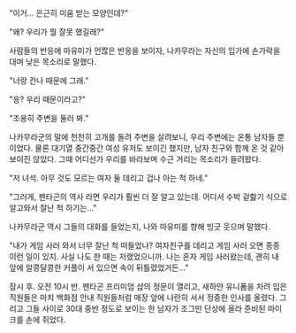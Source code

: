 "이거... 은근히 미움 받는 모양인데?" 

"왜? 우리가 뭘 잘못 했길래?" 

사람들의 반응에 마유미가 언짢은 반응을 보이자, 나카무라는 자신의 입가에 손가락을 대며 낮은 목소리로 말했다. 

"너랑 칸나 때문에 그래." 

"응? 우리 때문이라고?" 

"조용히 주변을 둘러 봐." 

나카무라군의 말에 천천히 고개를 돌려 주변을 살려보니, 우리 주변에는 온통 남자들 뿐이었다. 물론 대기열 중간중간 여성 유저도 보이긴 했지만, 남자 친구와 함께 온 것 같아 보이진 않았다. 
그때 어디선가 우리를 바라보며 수근 거리는 목소리가 들려왔다. 

"저 녀석. 아무 것도 모르는 여자 둘 데리고 겁나 아는 척 하네." 

"그러게, 펜타곤의 역사 라면 우리가 훨씬 더 잘 알고 있는데. 어디서 수박 겉핧기 식으로 알고와서 잘난 척 하기는..." 

나카무라군 역시 그들의 대화를 들었는지, 나와 마유미를 향해 빙긋 웃으며 말했다. 

"내가 게임 사러 와서 너무 잘난 척 떠들었나? 여자친구를 데리고 게임 사러 오면 종종 이런 일이 있지. 사실 나도 한 때는 저랬었으니까. 나는 혼자 게임 사러왔는데, 괜히 내 앞에 알콩달콩한 커플이 서 있으면 속이 뒤틀렸었거든..." 

잠시 후. 오전 10시 반. 펜타곤 프리미엄 샵의 정문이 열리고, 새하얀 유니폼을 차려 입은 직원들은 마치 백화점 안내 직원들처럼 매장 앞에 나란히 서서 정중한 인사를 올렸다. 
그리고 그들 사이로 30대 중반 정도로 보이는 한 남자가 조그만 단상에 올라 준비된 마이크를 손에 쥐었다. 